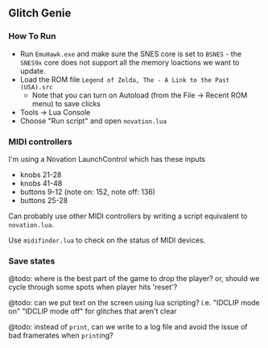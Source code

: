 ## Glitch Genie

### How To Run

- Run `EmuHawk.exe` and make sure the SNES core is set to `BSNES` - the `SNES9x` core does not support all the memory loactions we want to update.
- Load the ROM file `Legend of Zelda, The - A Link to the Past (USA).src`
  - Note that you can turn on Autoload (from the File -> Recent ROM menu) to save clicks
- Tools -> Lua Console
- Choose "Run script" and open `novation.lua` 

### MIDI controllers

I'm using a Novation LaunchControl which has these inputs
- knobs 21-28
- knobs 41-48
- buttons 9-12 (note on: 152, note off: 136)
- buttons 25-28

Can probably use other MIDI controllers by writing a script equivalent to `novation.lua`.

Use `midifinder.lua` to check on the status of MIDI devices.

### Save states
@todo: where is the best part of the game to drop the player? or, should we cycle through some spots when player hits 'reset'?

@todo: can we put text on the screen using lua scripting? i.e. "IDCLIP mode on" "IDCLIP mode off" for glitches that aren't clear

@todo: instead of `print`, can we write to a log file and avoid the issue of bad framerates when `print`ing?

